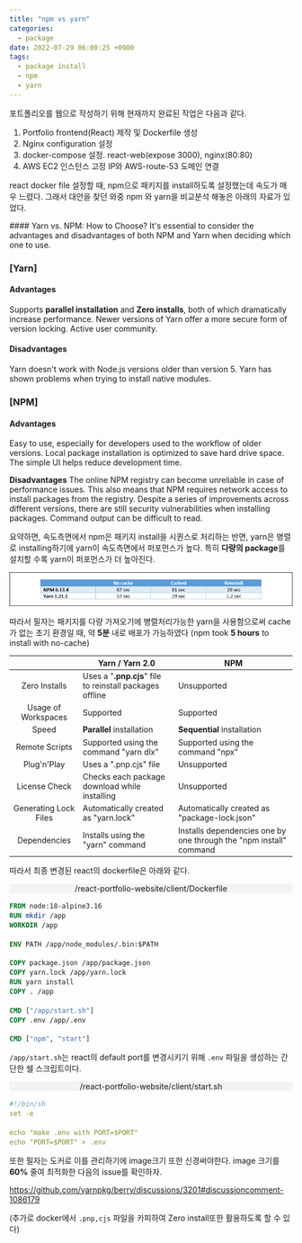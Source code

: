 ```yaml
---
title: "npm vs yarn"
categories:
  - package
date: 2022-07-29 06:00:25 +0900
tags:
  - package install
  - npm
  - yarn
---
```


포트폴리오를 웹으로 작성하기 위해 현재까지 완료된 작업은 다음과 같다.
1.  Portfolio frontend(React) 제작 및 Dockerfile 생성
2.  Nginx configuration 설정
3.  docker-compose 설정. react-web(expose 3000), nginx(80:80)
4.  AWS EC2 인스턴스 고정 IP와 AWS-route-53 도메인 연결

react docker file 설정할 때, npm으로 패키지를 install하도록 설정했는데 속도가 매우 느렸다.
그래서 대안을 찾던 와중 npm 와 yarn을 비교분석 해놓은 아래의 자료가 있었다.

<div class="notice" markdown="1">
#### Yarn vs. NPM: How to Choose?
It's essential to consider the advantages and disadvantages of both NPM and Yarn when deciding which one to use.

### [Yarn]

#### Advantages

Supports **parallel installation** and **Zero installs**, both of which dramatically increase performance.
Newer versions of Yarn offer a more secure form of version locking.
Active user community.

#### Disadvantages

Yarn doesn't work with Node.js versions older than version 5.
Yarn has shown problems when trying to install native modules.

### [NPM]

#### Advantages

Easy to use, especially for developers used to the workflow of older versions.
Local package installation is optimized to save hard drive space.
The simple UI helps reduce development time.

**Disadvantages**
The online NPM registry can become unreliable in case of performance issues. This also means that NPM requires network access to install packages from the registry.
Despite a series of improvements across different versions, there are still security vulnerabilities when installing packages.
Command output can be difficult to read.
</div>


요약하면, 속도측면에서 npm은 패키지 install을 시퀀스로 처리하는 반면, yarn은 병렬로 installing하기에 yarn이 속도측면에서 퍼포먼스가 높다. 특히 **다량의 package**를 설치할 수록 yarn이 퍼포먼스가 더 높아진다.

<img src="/assets/images/yvsn.png">

따라서 필자는 패키지를 다량 가져오기에 병렬처리가능한 yarn을 사용함으로써 cache가 없는 초기 환경일 때, 약 **5분** 내로 배포가 가능하였다 (npm took **5 hours** to install with no-cache)

|                       | Yarn / Yarn 2.0                                          | NPM                                                                |
| :-------------------: | -------------------------------------------------------- | ------------------------------------------------------------------ |
|     Zero Installs     | Uses a "**.pnp.cjs**" file to reinstall packages offline | Unsupported                                                        |
|  Usage of Workspaces  | Supported                                                | Supported                                                          |
|         Speed         | **Parallel** installation                                | **Sequential** installation                                        |
|    Remote Scripts     | Supported using the command "yarn dlx"                   | Supported using the command "npx"                                  |
|      Plug'n'Play      | Uses a ".pnp.cjs" file                                   | Unsupported                                                        |
|     License Check     | Checks each package download while installing            | Unsupported                                                        |
| Generating Lock Files | Automatically created as "yarn.lock"                     | Automatically created as "package-lock.json"                       |
|     Dependencies      | Installs using the "yarn" command                        | Installs dependencies one by one through the "npm install" command |



따라서 최종 변경된 react의 dockerfile은 아래와 같다.





<p style="margin:0 0 0 0; background-color:#f2f3f3; border-radius:0.2em; text-align:center;">/react-portfolio-website/client/Dockerfile</p>

```dockerfile
FROM node:18-alpine3.16
RUN mkdir /app
WORKDIR /app

ENV PATH /app/node_modules/.bin:$PATH 

COPY package.json /app/package.json
COPY yarn.lock /app/yarn.lock
RUN yarn install 
COPY . /app 

CMD ["/app/start.sh"]
COPY .env /app/.env

CMD ["npm", "start"]
```

`/app/start.sh`는 react의 default port를 변경시키기 위해 `.env` 파일을 생성하는 간단한 쉘 스크립트이다.

<p style="margin:0 0 0 0; background-color:#f2f3f3; border-radius:0.2em; text-align:center;">/react-portfolio-website/client/start.sh</p>

```yaml
#!/bin/sh
set -e

echo "make .env with PORT=$PORT"
echo "PORT=$PORT" > .env
```

또한 필자는 도커로 이를 관리하기에 image크기 또한 신경써야한다. image 크기를 **60%** 줄여 최적화한 다음의 issue를 확인하자.

https://github.com/yarnpkg/berry/discussions/3201#discussioncomment-1086179

(추가로 docker에서 `.pnp,cjs` 파일을 카피하여 Zero install또한 활용하도록 할 수 있다)






